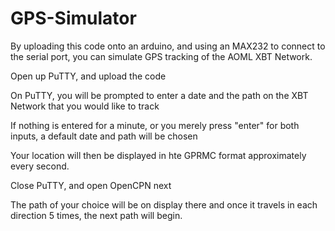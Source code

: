 # GPS-Simulator

By uploading this code onto an arduino, and using an MAX232 to connect to the serial port, you can simulate GPS tracking of the AOML XBT Network.


Open up PuTTY, and upload the code 

On PuTTY, you will be prompted to enter a date and the path on the XBT Network that you would like to track

If nothing is entered for a minute, or you merely press "enter" for both inputs, a default date and path will be chosen

Your location will then be displayed in hte GPRMC format approximately every second. 


Close PuTTY, and open OpenCPN next

The path of your choice will be on display there and once it travels in each direction 5 times, the next path will begin.
